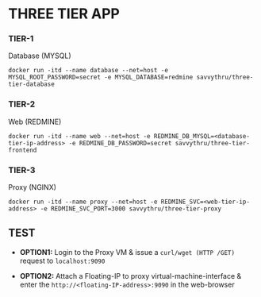 # THREE TIER APP

### TIER-1

Database (MYSQL)

    docker run -itd --name database --net=host -e MYSQL_ROOT_PASSWORD=secret -e MYSQL_DATABASE=redmine savvythru/three-tier-database

### TIER-2

Web (REDMINE)

    docker run -itd --name web --net=host -e REDMINE_DB_MYSQL=<database-tier-ip-address> -e REDMINE_DB_PASSWORD=secret savvythru/three-tier-frontend

### TIER-3

Proxy (NGINX)

    docker run -itd --name proxy --net=host -e REDMINE_SVC=<web-tier-ip-address> -e REDMINE_SVC_PORT=3000 savvythru/three-tier-proxy
    

## TEST

* **OPTION1:** Login to the Proxy VM & issue a `curl/wget (HTTP /GET)` request to `localhost:9090`

* **OPTION2:** Attach a Floating-IP to proxy virtual-machine-interface & enter the `http://<floating-IP-address>:9090` in the web-browser
